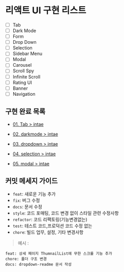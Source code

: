 # 리액트 UI 구현 리스트

- [ ] Tab
- [ ] Dark Mode
- [ ] Form
- [ ] Drop Down
- [ ] Selection
- [ ] Sidebar Menu
- [ ] Modal
- [ ] Carousel
- [ ] Scroll Spy
- [ ] Infinite Scroll
- [ ] Rating UI
- [ ] Banner
- [ ] Navigation

## 구현 완료 목록

- [01. Tab > intae](./01.Tab/intae/README.md)

- [02. darkmode > intae](./02.darkmode/intae/README.md)

- [03. dropdown > intae](./03.dropdown/intae/README.md)

- [04. selection > intae](./04.Selection/intae/README.md)

- [05. modal > intae](./05.modal/intae/README.md)

## 커밋 메세지 가이드

- `feat`: 새로운 기능 추가
- `fix`: 버그 수정
- `docs`: 문서 수정
- `style`: 코드 포매팅, 코드 변경 없이 스타일 관련 수정사항
- `refactor`: 코드 리팩토링(기능변경없는)
- `test`: 테스트 코드,프로덕션 코드 수정 없는
- `chore`: 빌드 업무, 설정, 기타 변경사항

> 예시 :

```
feat: 상세 페이지 ThumnailList에 무한 스크롤 기능 추가
chore: 폴더 구조 변경
docs: dropdown-readme 문서 작성
```
